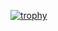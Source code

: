 [![trophy](https://github-profile-trophy.vercel.app/?username=ArseniiPetrovich&theme=onedark)](https://github.com/ryo-ma/github-profile-trophy)
